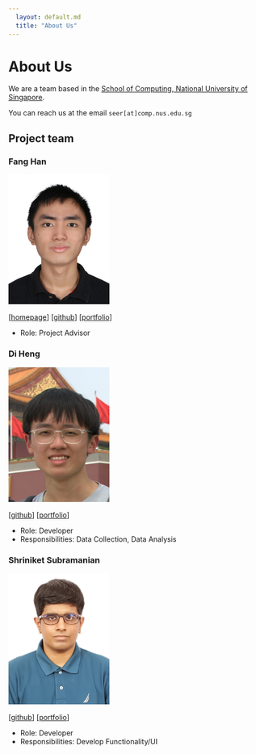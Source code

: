 ```yaml
---
  layout: default.md
  title: "About Us"
---
```


# About Us

We are a team based in the [School of Computing, National University of Singapore](http://www.comp.nus.edu.sg).

You can reach us at the email `seer[at]comp.nus.edu.sg`

## Project team

### Fang Han

<img src="images/eilyss.png" width="200px">

[[homepage](http://www.comp.nus.edu.sg/~damithch)]
[[github](https://github.com/johndoe)]
[[portfolio](team/johndoe.md)]

* Role: Project Advisor

### Di Heng

<img src="images/grenn24.png" width="200px">

[[github](http://github.com/grenn24)]
[[portfolio](team/diheng.md)]

* Role: Developer
* Responsibilities: Data Collection, Data Analysis

### Shriniket Subramanian

<img src="images/shriniket03.png" width="200px">

[[github](http://github.com/shriniket03)]
[[portfolio](team/shriniket03.md)]

* Role: Developer
* Responsibilities: Develop Functionality/UI
